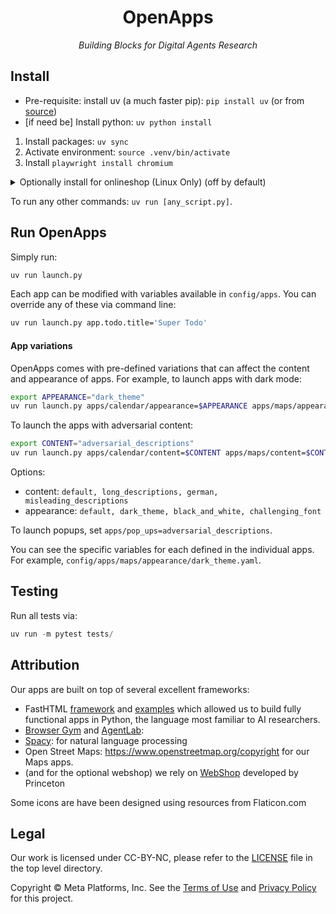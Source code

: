 

<div align="center">

 # OpenApps
 
*Building Blocks for Digital Agents Research*

</div>

## Install

- Pre-requisite: install uv (a much faster pip): `pip install uv` (or from [source](https://docs.astral.sh/uv/getting-started/installation/))
- [if need be] Install python: `uv python install`

1) Install packages: `uv sync`
2) Activate environment: `source .venv/bin/activate`
3) Install `playwright install chromium`

<details > 
<summary>
 Optionally install for onlineshop (Linux Only) (off by default)
</summary>

`Onlineshop java + spacy configuration`

4) Prepare Java, Webshop data and spacy model: `chmod +x setup.sh` and `./setup.sh`
5) Designate Java path: `source setup_javapath.sh`
6) Check `java -version` gives you `java version "21.0.1"`
7) Build search engine indexes: `chmod +x setup_pyserini.sh` and `./setup_pyserini.sh`

**Congratulations! The onlineshop is ready to be used. Remember in future, always run `source setup_javapath.sh` to configure Java path before launching onlineshop-related tasks.**

`Map planning usage`

Prerequisite: Java 21.
- Note. By default it is turned off (see `config/apps/maps/default.yaml`); if turned on, wait for ~30 seconds for the planner to run in the backend.

8) Navigate to map: `cd src/web_agent_playground/playground_server/map_app/`
9) Grant access and download necessary files: `chmod +x setup_planner.sh` and `./setup_planner.sh`

Finally, launch with
```
uv run launch_experiment.py only_run_apps=True mode=aws_a100_cpu_only use_wandb=False apps.onlineshop.enable=True
```
</details>

To run any other commands: `uv run [any_script.py]`.

## Run OpenApps

Simply run:

```bash
uv run launch.py 
```

Each app can be modified with variables available in `config/apps`. You can override any of these via command line:

```bash
uv run launch.py app.todo.title='Super Todo'
```

#### App variations
OpenApps comes with pre-defined variations that can affect the content and appearance of apps. For example, to launch apps with dark mode:

```bash
export APPEARANCE="dark_theme" 
uv run launch.py apps/calendar/appearance=$APPEARANCE apps/maps/appearance=$APPEARANCE apps/start_page/appearance=$APPEARANCE apps/messenger/appearance=$APPEARANCE
```

To launch the apps with adversarial content:
```bash
export CONTENT="adversarial_descriptions" 
uv run launch.py apps/calendar/content=$CONTENT apps/maps/content=$CONTENT apps/start_page/content=$CONTENT apps/messenger/content=$CONTENT apps/todo/content=$CONTENT apps/pop_ups=$CONTENT
```

Options:
- content: `default, long_descriptions, german, misleading_descriptions`
- appearance: `default, dark_theme, black_and_white, challenging_font`

To launch popups, set `apps/pop_ups=adversarial_descriptions`.

You can see the specific variables for each defined in the individual apps. For example, `config/apps/maps/appearance/dark_theme.yaml`.

## Testing

Run all tests via:

```python
uv run -m pytest tests/
```


## Attribution

Our apps are built on top of several excellent frameworks:  

- FastHTML [framework](https://github.com/AnswerDotAI/fasthtml) and [examples](https://github.com/AnswerDotAI/fasthtml-example) which allowed us to build fully functional apps in Python, the language most familiar to AI researchers.
- [Browser Gym](https://github.com/ServiceNow/BrowserGym/blob/main/LICENSE) and [AgentLab](https://github.com/ServiceNow/AgentLab/blob/main/LICENSE):
- [Spacy](https://github.com/innoq/spacy/blob/main/LICENSE): for natural language processing
- Open Street Maps: https://www.openstreetmap.org/copyright for our Maps apps.
- (and for the optional webshop) we rely on [WebShop](https://github.com/princeton-nlp/WebShop/blob/master/LICENSE.md) developed by Princeton 

Some icons are have been designed using resources from Flaticon.com

## Legal

Our work is licensed under CC-BY-NC, please refer to the [LICENSE](LICENSE) file in the top level directory.

Copyright © Meta Platforms, Inc. See the [Terms of Use](https://opensource.fb.com/legal/terms/) and [Privacy Policy](https://opensource.fb.com/legal/privacy/) for this project.
